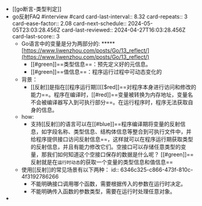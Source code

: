 - [[go断言-类型判定]]
- go反射FAQ #interview #card
  card-last-interval:: 8.32
  card-repeats:: 3
  card-ease-factor:: 2.08
  card-next-schedule:: 2024-05-05T23:03:28.456Z
  card-last-reviewed:: 2024-04-27T16:03:28.456Z
  card-last-score:: 3
	- Go语言中的变量是分为两部分的:  ***** [https://www.liwenzhou.com/posts/Go/13_reflect/](https://www.liwenzhou.com/posts/Go/13_reflect/)
		- [[#green]]==类型信息==：预先定义好的元信息。
		- [[#green]]==值信息==：程序运行过程中可动态变化的
	- 背景：
		- [[反射]]是指在[[程序运行期]][[$red]]==对程序本身进行访问和修改的能力==。程序在编译时，[[#red]]==变量被转换为内存地址，变量名不会被编译器写入到可执行部分==。在运行程序时，程序无法获取自身的信息。
	- how:
		- 支持[[反射]]的语言可以在[[#blue]]==程序编译期将变量的反射信息，如字段名称、类型信息、结构体信息等整合到可执行文件中，并给程序提供接口访问反射信息==，这样就可以在程序运行期获取类型的反射信息，并且有能力修改它们。空接口可以存储任意类型的变量，那我们如何知道这个空接口保存的数据是什么呢？ [[#green]]==反射就是在`运行时动态`的获取一个变量的类型信息和值信息==
	- 使用[[反射]]的常见场景有以下两种：
	  id:: 6346c325-c866-473f-810c-4f3192786266
		- 不能明确接口调用哪个函数，需要根据传入的参数在运行时决定。
		- 不能明确传入函数的参数类型，需要在运行时处理任意对象。
-